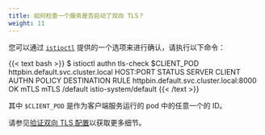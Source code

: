 ```yaml
---
title: 如何检查一个服务是否启动了双向 TLS？
weight: 11
---
```


您可以通过 [`istioctl`](/zh/docs/reference/commands/istioctl) 提供的一个选项来进行确认，请执行以下命令：

{{< text bash >}}
$ istioctl authn tls-check $CLIENT_POD httpbin.default.svc.cluster.local
HOST:PORT                                  STATUS     SERVER     CLIENT     AUTHN POLICY        DESTINATION RULE
httpbin.default.svc.cluster.local:8000     OK         mTLS       mTLS       /default            istio-system/default
{{< /text >}}

其中 `$CLIENT_POD` 是作为客户端服务运行的 pod 中的任意一个的 ID。

请参见[验证双向 TLS 配置](/zh/docs/tasks/security/mutual-tls/#verify-mutual-tls-configuration)以获取更多细节。
